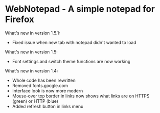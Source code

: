 # WebNotepad - A simple notepad for Firefox

What's new in version 1.5.1:
- Fixed issue when new tab with notepad didn't wanted to load

What's new in version 1.5:
- Font settings and switch theme functions are now working

What's new in version 1.4:
- Whole code has been rewritten
- Removed fonts.google.com
- Interface look is now more modern
- Mouse-over top border in links now shows
what links are on HTTPS (green) or HTTP (blue)
- Added refresh button in links menu
